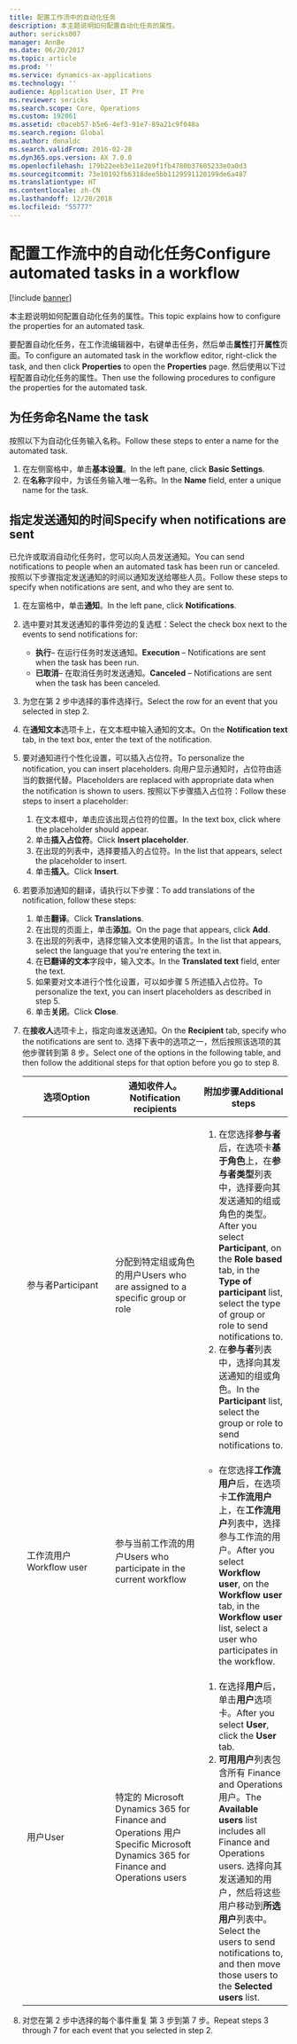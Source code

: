 ```yaml
---
title: 配置工作流中的自动化任务
description: 本主题说明如何配置自动化任务的属性。
author: sericks007
manager: AnnBe
ms.date: 06/20/2017
ms.topic: article
ms.prod: ''
ms.service: dynamics-ax-applications
ms.technology: ''
audience: Application User, IT Pro
ms.reviewer: sericks
ms.search.scope: Core, Operations
ms.custom: 192061
ms.assetid: c0aceb57-b5e6-4ef3-91e7-89a21c9f048a
ms.search.region: Global
ms.author: donaldc
ms.search.validFrom: 2016-02-28
ms.dyn365.ops.version: AX 7.0.0
ms.openlocfilehash: 179b22eeb3e11e2b9f1fb4780b37605233e0a0d3
ms.sourcegitcommit: 73e10192fb6318dee5bb1129591120199de6a487
ms.translationtype: HT
ms.contentlocale: zh-CN
ms.lasthandoff: 12/20/2018
ms.locfileid: "55777"
---
```

# <a name="configure-automated-tasks-in-a-workflow"></a><span data-ttu-id="9f343-103">配置工作流中的自动化任务</span><span class="sxs-lookup"><span data-stu-id="9f343-103">Configure automated tasks in a workflow</span></span>

[!include [banner](../includes/banner.md)]

<span data-ttu-id="9f343-104">本主题说明如何配置自动化任务的属性。</span><span class="sxs-lookup"><span data-stu-id="9f343-104">This topic explains how to configure the properties for an automated task.</span></span>

<span data-ttu-id="9f343-105">要配置自动化任务，在工作流编辑器中，右键单击任务，然后单击**属性**打开**属性**页面。</span><span class="sxs-lookup"><span data-stu-id="9f343-105">To configure an automated task in the workflow editor, right-click the task, and then click **Properties** to open the **Properties** page.</span></span> <span data-ttu-id="9f343-106">然后使用以下过程配置自动化任务的属性。</span><span class="sxs-lookup"><span data-stu-id="9f343-106">Then use the following procedures to configure the properties for the automated task.</span></span>

## <a name="name-the-task"></a><span data-ttu-id="9f343-107">为任务命名</span><span class="sxs-lookup"><span data-stu-id="9f343-107">Name the task</span></span>
<span data-ttu-id="9f343-108">按照以下为自动化任务输入名称。</span><span class="sxs-lookup"><span data-stu-id="9f343-108">Follow these steps to enter a name for the automated task.</span></span>

1.  <span data-ttu-id="9f343-109">在左侧窗格中，单击**基本设置**。</span><span class="sxs-lookup"><span data-stu-id="9f343-109">In the left pane, click **Basic Settings**.</span></span>
2.  <span data-ttu-id="9f343-110">在**名称**字段中，为该任务输入唯一名称。</span><span class="sxs-lookup"><span data-stu-id="9f343-110">In the **Name** field, enter a unique name for the task.</span></span>

## <a name="specify-when-notifications-are-sent"></a><span data-ttu-id="9f343-111">指定发送通知的时间</span><span class="sxs-lookup"><span data-stu-id="9f343-111">Specify when notifications are sent</span></span>
<span data-ttu-id="9f343-112">已允许或取消自动化任务时，您可以向人员发送通知。</span><span class="sxs-lookup"><span data-stu-id="9f343-112">You can send notifications to people when an automated task has been run or canceled.</span></span> <span data-ttu-id="9f343-113">按照以下步骤指定发送通知的时间以通知发送给哪些人员。</span><span class="sxs-lookup"><span data-stu-id="9f343-113">Follow these steps to specify when notifications are sent, and who they are sent to.</span></span>

1.  <span data-ttu-id="9f343-114">在左窗格中，单击**通知**。</span><span class="sxs-lookup"><span data-stu-id="9f343-114">In the left pane, click **Notifications**.</span></span>
2.  <span data-ttu-id="9f343-115">选中要对其发送通知的事件旁边的复选框：</span><span class="sxs-lookup"><span data-stu-id="9f343-115">Select the check box next to the events to send notifications for:</span></span>
    -   <span data-ttu-id="9f343-116">**执行**– 在运行任务时发送通知。</span><span class="sxs-lookup"><span data-stu-id="9f343-116">**Execution** – Notifications are sent when the task has been run.</span></span>
    -   <span data-ttu-id="9f343-117">**已取消**– 在取消任务时发送通知。</span><span class="sxs-lookup"><span data-stu-id="9f343-117">**Canceled** – Notifications are sent when the task has been canceled.</span></span>

3.  <span data-ttu-id="9f343-118">为您在第 2 步中选择的事件选择行。</span><span class="sxs-lookup"><span data-stu-id="9f343-118">Select the row for an event that you selected in step 2.</span></span>
4.  <span data-ttu-id="9f343-119">在**通知文本**选项卡上，在文本框中输入通知的文本。</span><span class="sxs-lookup"><span data-stu-id="9f343-119">On the **Notification text** tab, in the text box, enter the text of the notification.</span></span>
5.  <span data-ttu-id="9f343-120">要对通知进行个性化设置，可以插入占位符。</span><span class="sxs-lookup"><span data-stu-id="9f343-120">To personalize the notification, you can insert placeholders.</span></span> <span data-ttu-id="9f343-121">向用户显示通知时，占位符由适当的数据代替。</span><span class="sxs-lookup"><span data-stu-id="9f343-121">Placeholders are replaced with appropriate data when the notification is shown to users.</span></span> <span data-ttu-id="9f343-122">按照以下步骤插入占位符：</span><span class="sxs-lookup"><span data-stu-id="9f343-122">Follow these steps to insert a placeholder:</span></span>
    1.  <span data-ttu-id="9f343-123">在文本框中，单击应该出现占位符的位置。</span><span class="sxs-lookup"><span data-stu-id="9f343-123">In the text box, click where the placeholder should appear.</span></span>
    2.  <span data-ttu-id="9f343-124">单击**插入占位符**。</span><span class="sxs-lookup"><span data-stu-id="9f343-124">Click **Insert placeholder**.</span></span>
    3.  <span data-ttu-id="9f343-125">在出现的列表中，选择要插入的占位符。</span><span class="sxs-lookup"><span data-stu-id="9f343-125">In the list that appears, select the placeholder to insert.</span></span>
    4.  <span data-ttu-id="9f343-126">单击**插入**。</span><span class="sxs-lookup"><span data-stu-id="9f343-126">Click **Insert**.</span></span>

6.  <span data-ttu-id="9f343-127">若要添加通知的翻译，请执行以下步骤：</span><span class="sxs-lookup"><span data-stu-id="9f343-127">To add translations of the notification, follow these steps:</span></span>
    1.  <span data-ttu-id="9f343-128">单击**翻译**。</span><span class="sxs-lookup"><span data-stu-id="9f343-128">Click **Translations**.</span></span>
    2.  <span data-ttu-id="9f343-129">在出现的页面上，单击**添加**。</span><span class="sxs-lookup"><span data-stu-id="9f343-129">On the page that appears, click **Add**.</span></span>
    3.  <span data-ttu-id="9f343-130">在出现的列表中，选择您输入文本使用的语言。</span><span class="sxs-lookup"><span data-stu-id="9f343-130">In the list that appears, select the language that you're entering the text in.</span></span>
    4.  <span data-ttu-id="9f343-131">在**已翻译的文本**字段中，输入文本。</span><span class="sxs-lookup"><span data-stu-id="9f343-131">In the **Translated text** field, enter the text.</span></span>
    5.  <span data-ttu-id="9f343-132">如果要对文本进行个性化设置，可以如步骤 5 所述插入占位符。</span><span class="sxs-lookup"><span data-stu-id="9f343-132">To personalize the text, you can insert placeholders as described in step 5.</span></span>
    6.  <span data-ttu-id="9f343-133">单击**关闭**。</span><span class="sxs-lookup"><span data-stu-id="9f343-133">Click **Close**.</span></span>

7.  <span data-ttu-id="9f343-134">在**接收人**选项卡上，指定向谁发送通知。</span><span class="sxs-lookup"><span data-stu-id="9f343-134">On the **Recipient** tab, specify who the notifications are sent to.</span></span> <span data-ttu-id="9f343-135">选择下表中的选项之一，然后按照该选项的其他步骤转到第 8 步。</span><span class="sxs-lookup"><span data-stu-id="9f343-135">Select one of the options in the following table, and then follow the additional steps for that option before you go to step 8.</span></span>
    <table>
    <colgroup>
    <col width="33%" />
    <col width="33%" />
    <col width="33%" />
    </colgroup>
    <thead>
    <tr class="header">
    <th><span data-ttu-id="9f343-136">选项</span><span class="sxs-lookup"><span data-stu-id="9f343-136">Option</span></span></th>
    <th><span data-ttu-id="9f343-137">通知收件人。</span><span class="sxs-lookup"><span data-stu-id="9f343-137">Notification recipients</span></span></th>
    <th><span data-ttu-id="9f343-138">附加步骤</span><span class="sxs-lookup"><span data-stu-id="9f343-138">Additional steps</span></span></th>
    </tr>
    </thead>
    <tbody>
    <tr class="odd">
    <td><span data-ttu-id="9f343-139">参与者</span><span class="sxs-lookup"><span data-stu-id="9f343-139">Participant</span></span></td>
    <td><span data-ttu-id="9f343-140">分配到特定组或角色的用户</span><span class="sxs-lookup"><span data-stu-id="9f343-140">Users who are assigned to a specific group or role</span></span></td>
    <td><ol>
    <li><span data-ttu-id="9f343-141">在您选择<strong>参与者</strong>后，在选项卡<strong>基于角色</strong>上，在<strong>参与者类型</strong>列表中，选择要向其发送通知的组或角色的类型。</span><span class="sxs-lookup"><span data-stu-id="9f343-141">After you select <strong>Participant</strong>, on the <strong>Role based</strong> tab, in the <strong>Type of participant</strong> list, select the type of group or role to send notifications to.</span></span></li>
    <li><span data-ttu-id="9f343-142">在<strong>参与者</strong>列表中，选择向其发送通知的组或角色。</span><span class="sxs-lookup"><span data-stu-id="9f343-142">In the <strong>Participant</strong> list, select the group or role to send notifications to.</span></span></li>
    </ol></td>
    </tr>
    <tr class="even">
    <td><span data-ttu-id="9f343-143">工作流用户</span><span class="sxs-lookup"><span data-stu-id="9f343-143">Workflow user</span></span></td>
    <td><span data-ttu-id="9f343-144">参与当前工作流的用户</span><span class="sxs-lookup"><span data-stu-id="9f343-144">Users who participate in the current workflow</span></span></td>
    <td><ul>
    <li><span data-ttu-id="9f343-145">在您选择<strong>工作流用户</strong>后，在选项卡<strong>工作流用户</strong>上，在<strong>工作流用户</strong>列表中，选择参与工作流的用户。</span><span class="sxs-lookup"><span data-stu-id="9f343-145">After you select <strong>Workflow user</strong>, on the <strong>Workflow user</strong> tab, in the <strong>Workflow user</strong> list, select a user who participates in the workflow.</span></span></li>
    </ul></td>
    </tr>
    <tr class="odd">
    <td><span data-ttu-id="9f343-146">用户</span><span class="sxs-lookup"><span data-stu-id="9f343-146">User</span></span></td>
    <td><span data-ttu-id="9f343-147">特定的 Microsoft Dynamics 365 for Finance and Operations 用户</span><span class="sxs-lookup"><span data-stu-id="9f343-147">Specific Microsoft Dynamics 365 for Finance and Operations users</span></span></td>
    <td><ol>
    <li><span data-ttu-id="9f343-148">在选择<strong>用户</strong>后，单击<strong>用户</strong>选项卡。</span><span class="sxs-lookup"><span data-stu-id="9f343-148">After you select <strong>User</strong>, click the <strong>User</strong> tab.</span></span></li>
    <li><span data-ttu-id="9f343-149"><strong>可用用户</strong>列表包含所有 Finance and Operations 用户。</span><span class="sxs-lookup"><span data-stu-id="9f343-149">The <strong>Available users</strong> list includes all Finance and Operations users.</span></span> <span data-ttu-id="9f343-150">选择向其发送通知的用户，然后将这些用户移动到<strong>所选用户</strong>列表中。</span><span class="sxs-lookup"><span data-stu-id="9f343-150">Select the users to send notifications to, and then move those users to the <strong>Selected users</strong> list.</span></span></li>
    </ol></td>
    </tr>
    </tbody>
    </table>

8.  <span data-ttu-id="9f343-151">对您在第 2 步中选择的每个事件重复 第 3 步到第 7 步。</span><span class="sxs-lookup"><span data-stu-id="9f343-151">Repeat steps 3 through 7 for each event that you selected in step 2.</span></span>





